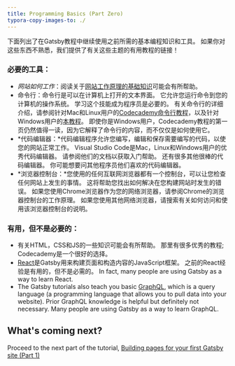 ```yaml
---
title: Programming Basics (Part Zero)
typora-copy-images-to: ./
---
```

下面列出了在Gatsby教程中继续使用之前所需的基本编程知识和工具。 如果你对这些东西不熟悉，我们提供了有关这些主题的有用教程的链接！

### 必要的工具：

* *网站如何工作*：阅读关于[网站工作原理的基础知识](https://www.codeschool.com/beginners-guide-to-web-development/how-does-a-website-work)可能会有所帮助。
* 命令行：命令行是可以在计算机上打开的文本界面。 它允许您运行命令到您的计算机的操作系统。 学习这个技能成为程序员是必要的。 有关命令行的详细介绍，请参阅针对Mac和Linux用户的[Codecademy命令行教程](https://www.codecademy.com/courses/learn-the-command-line/lessons/navigation/exercises/your-first-command)，以及针对Windows用户的[本教程](https://www.computerhope.com/issues/chusedos.htm)。 即使你是Windows用户，Codecademy教程的第一页仍然值得一读，因为它解释了命令行的内容，而不仅仅是如何使用它。
* *代码编辑器：*代码编辑程序允许您编写，编辑和保存需要编写的代码，以使您的网站正常工作。 Visual Studio Code是Mac，Linux和Windows用户的优秀代码编辑器。 请参阅他们的文档以获取入门帮助。 还有很多其他很棒的代码编辑器。 你可能想要问其他程序员他们喜欢的代码编辑器。
* *浏览器控制台：*您使用的任何互联网浏览器都有一个控制台，可以让您检查任何网站上发生的事情。 这将帮助您找出如何解决在您构建网站时发生的错误。 如果您使用Chrome浏览器作为您的网络浏览器，请参阅Chrome的浏览器控制台的工作原理。 如果您使用其他网络浏览器，请搜索有关如何访问和使用该浏览器控制台的说明。

### 有用，但不是必要的：

* 有关HTML，CSS和JS的一些知识可能会有所帮助。 那里有很多优秀的教程; Codecademy是一个很好的选择。
* [React](https://reactjs.org/)是Gatsby用来构建页面和构造内容的JavaScript框架。 之前的React经验是有用的，但不是必需的。 In fact, many people are using Gatsby as a way to learn React.
* The Gatsby tutorials also teach you basic [GraphQL](http://graphql.org/), which is a query language (a programming language that allows you to pull data into your website). Prior GraphQL knowledge is helpful but definitely not necessary. Many people are using Gatsby as a way to learn GraphQL.

## What's coming next?

Proceed to the next part of the tutorial, [Building pages for your first Gatsby site (Part 1)](/tutorial/part-one/)